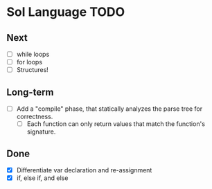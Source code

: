# Sol Language TODO

## Next

- [ ] while loops
- [ ] for loops
- [ ] Structures!

## Long-term

- [ ] Add a "compile" phase, that statically analyzes the parse tree for
  correctness.
  - [ ] Each function can only return values that match the function's
    signature.

## Done

- [x] Differentiate var declaration and re-assignment
- [x] if, else if, and else
